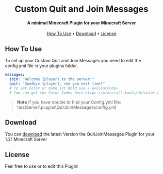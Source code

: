 
<h1 align="center">
  <br>
  Custom Quit and Join Messages
  <br>
</h1>

<h4 align="center">A minimal Minecraft Plugin for your Minecraft Server</h4>
<p align="center">
  <a href="#how-to-use">How To Use</a> •
  <a href="#download">Download</a> •
  <a href="#license">License</a>
</p>

## How To Use

To set up your Custom Quit and Join Messages you need to edit the config.yml file in your plugins folder.
```yml
messages:
  join: "Welcome {player} to the server!"
  quit: "Goodbye {player}, see you next time!"
  # To set Color or make ist Bold use / §<ColorCode>
  # You can get the Color Codes here https://minecraft.tools/de/color-code.php
```

> **Note**
> If you have trouble to find your Config.yml file: \testServer\plugins\QuitJoinMessages\config.yml

## Download

You can [download]([https://github.com/amitmerchant1990/electron-markdownify/releases/tag/v1.2.0](https://github.com/FelixMarx187/QuitJoinMessages/releases/tag/1.21)) the latest Version the QuitJoinMessages Plugin for your 1.21 Minecraft Server

## License

Feel free to use or to edit this Plugin!
